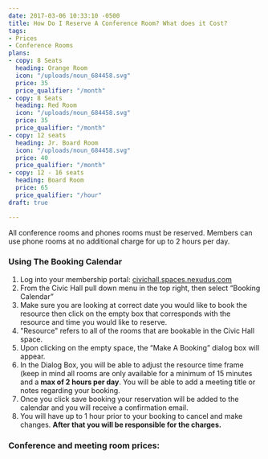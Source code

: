 ```yaml
---
date: 2017-03-06 10:33:10 -0500
title: How Do I Reserve A Conference Room? What does it Cost?
tags:
- Prices
- Conference Rooms
plans:
- copy: 8 Seats
  heading: Orange Room
  icon: "/uploads/noun_684458.svg"
  price: 35
  price_qualifier: "/month"
- copy: 8 Seats
  heading: Red Room
  icon: "/uploads/noun_684458.svg"
  price: 35
  price_qualifier: "/month"
- copy: 12 seats
  heading: Jr. Board Room
  icon: "/uploads/noun_684458.svg"
  price: 40
  price_qualifier: "/month"
- copy: 12 - 16 seats
  heading: Board Room
  price: 65
  price_qualifier: "/hour"
draft: true

---
```

All conference rooms and phones rooms must be reserved. Members can use phone rooms at no additional charge for up to 2 hours per day. 

### Using The Booking Calendar

1.  Log into your membership portal: [civichall.spaces.nexudus.com](https://www.google.com/url?q=https%3A%2F%2Fcivichall.spaces.nexudus.com%2F&sa=D&sntz=1&usg=AFQjCNF0ID0nKHKNlX1W_Ha_Iv1D2XxxVw)
2.  From the Civic Hall pull down menu in the top right, then select “Booking Calendar”
3.  Make sure you are looking at correct date you would like to book the resource then click on the empty box that corresponds with the resource and time you would like to reserve.
4.  "Resource" refers to all of the rooms that are bookable in the Civic Hall space.
5.  Upon clicking on the empty space, the “Make A Booking” dialog box will appear.
6.  In the Dialog Box, you will be able to adjust the resource time frame (keep in mind all rooms are only available for a minimum of 15 minutes and a **max of 2 hours per day**. You will be able to add a meeting title or notes regarding your booking.
7.  Once you click save booking your reservation will be added to the calendar and you will receive a confirmation email.
8.  You will have up to 1 hour prior to your booking to cancel and make changes. **After that you will be responsible for the charges.**

### Conference and meeting room prices:
